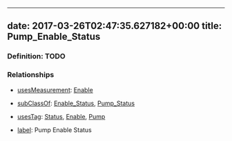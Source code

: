 
---
date: 2017-03-26T02:47:35.627182+00:00
title: Pump_Enable_Status
---
### Definition: TODO

### Relationships

* [usesMeasurement](https://brickschema.org/schema/1.0/BrickFrame#usesMeasurement): [Enable](https://brickschema.org/schema/1.0/Brick#Enable)

* [subClassOf](http://www.w3.org/2000/01/rdf-schema#subClassOf): [Enable_Status](https://brickschema.org/schema/1.0/Brick#Enable_Status), [Pump_Status](https://brickschema.org/schema/1.0/Brick#Pump_Status)

* [usesTag](https://brickschema.org/schema/1.0/BrickFrame#usesTag): [Status](https://brickschema.org/schema/1.0/BrickTag#Status), [Enable](https://brickschema.org/schema/1.0/BrickTag#Enable), [Pump](https://brickschema.org/schema/1.0/BrickTag#Pump)

* [label](http://www.w3.org/2000/01/rdf-schema#label): Pump Enable Status
